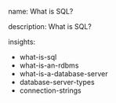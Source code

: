 name: What is SQL?

description: What is SQL?

insights:
  - what-is-sql
  - what-is-an-rdbms
  - what-is-a-database-server
  - database-server-types
  - connection-strings

